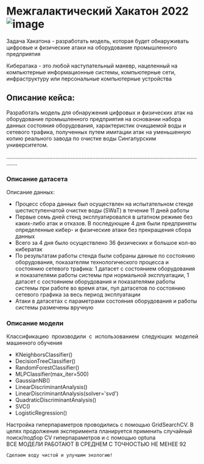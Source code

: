 
# Межгалактический Хакатон 2022![image](https://user-images.githubusercontent.com/80875367/168569072-74d07a10-269d-49cd-bc37-0f4dc7664176.png)

<p>Задача Хакатона - разработать модель, которая будет обнаруживать цифровые и физические атаки на оборудование промышленного предприятия</p>
<p>Кибератака - это любой наступательный маневр, нацеленный на компьютерные информационные системы, компьютерные сети, инфраструктуру или персональные компьютерные устройства</p>

## Описание кейса:<br>
<p>Разработать модель для обнаружения цифровых и физических атак на оборудование промышленного предприятия на основании набора данных состояния оборудования,  характеристик очищаемой воды и сетевого трафика, полученных путем имитации атак на уменьшенную копию реального завода по очистке воды Сингапурским университетом.</p>
...................................................................................................................................

### Описание датасета
  <p align="justify" >Описание данных:
  <ul>
<li>Процесс сбора данных был осуществлен на испытательном стенде шестиступенчатой очистке воды (SWaT) в течение 11 дней работы</li>
<li>Первые семь дней стенд эксплуатировался в штатном режиме без каких-либо атак и отказов. В последующие 4 дня  были предприняты определенные кибер- и физические атаки без прекращения сбора данных</li>
<li>Всего за 4 дня было осуществлено 36 физических и большое кол-во кибератак</li>
<li>По результатам работы стенда были собраны данные по состоянию оборудования, показателям технологического процесса и  состоянию сетевого трафика: 1 датасет с состоянием оборудования и показателями работы системы при нормальной эксплуатации, 1 датасет с состоянием оборудования и показателями работы системы при работе во время атак, пул датасетов по состоянию сетевого графика за весь период эксплуатации</li>
<li>Атаки в датасетах с параметрами состояния оборудования и работы системы размечены вручную</li>
    </ul>
</p>
  
 ### Описание модели
   <p align="justify" >Классификацию производили с использованием следующих моделей машинного обучения
   <ul>
    <li>KNeighborsClassifier()</li>
    <li>DecisionTreeClassifier()</li>       
    <li>RandomForestClassifier()</li>        
    <li>MLPClassifier(max_iter=500)</li>    
    <li>GaussianNB()</li>
    <li>LinearDiscriminantAnalysis()</li>
    <li>LinearDiscriminantAnalysis(solver='svd')</li> 
    <li>QuadraticDiscriminantAnalysis()</li>
    <li>SVC()</li>                               
    <li>LogisticRegression()</li>            
   </ul>
   Настройка гиперпараметров проводились с помощью GridSearchCV. В целях продолжения эксперимента планируется применить случайный поиск/подбор CV гиперпараметров и с помощью optuna<br>
   ВСЕ МОДЕЛИ РАБОТАЮТ В СРЕДНЕМ С ТОЧНОСТЬЮ НЕ МЕНЕЕ 92</p>

```
Сделаем воду чистой и улучшим экологию!
```
